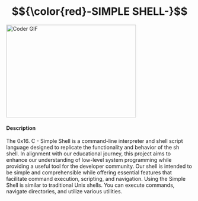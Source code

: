 # $${\color{red}-SIMPLE SHELL-}$$

<img alt="Coder GIF" height=250 width=350 src="https://media.giphy.com/media/qgQUggAC3Pfv687qPC/giphy.gif" />
<br>

<h4> Description </h4>
The 0x16. C - Simple Shell is a command-line interpreter and shell script language designed to replicate the functionality and behavior of the sh shell. In alignment with our educational journey, this project aims to enhance our understanding of low-level system programming while providing a useful tool for the developer community. Our shell is intended to be simple and comprehensible while offering essential features that facilitate command execution, scripting, and navigation.
Using the Simple Shell is similar to traditional Unix shells. You can execute commands, navigate directories, and utilize various utilities. 
